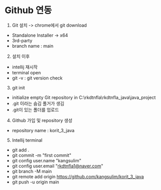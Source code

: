 # Github 연동

1. Git 설치 -> chrome에서 git download
- Standalone Installer -> x64
- 3rd-party
- branch name : main

2. 설치 이후
- intellij 재시작
- terminal open
- git -v : git version check

3. git init
- initialize empty Git repository in C:\rkdtnfla\rkdtnfla_java\java_project
- .git 이라는 숨김 폴거가 생김
- .git이 있는 폴더를 업로드

4. Github 가입 및 repository 생성
- repository name : korit_3_java

5. Intellij terminal
- git add .
- git commit -m "first commit"
- git config user.name "kangsulim"
- git config user.email "rkdtnfla1@naver.com"
- git branch -M main
- git remote add origin https://github.com/kangsulim/korit_3_java
- git push -u origin main